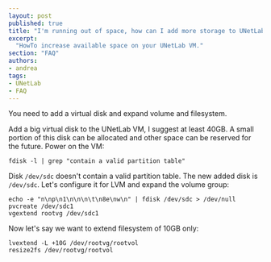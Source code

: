 ```yaml
---
layout: post
published: true
title: "I'm running out of space, how can I add more storage to UNetLab VM?"
excerpt:
  "HowTo increase available space on your UNetLab VM."
section: "FAQ"
authors:
- andrea
tags:
- UNetLab
- FAQ
---
```

You need to add a virtual disk and expand volume and filesystem.

Add a big virtual disk to the UNetLab VM, I suggest at least 40GB. A small portion of this disk can be allocated and other space can be reserved for the future. Power on the VM:

~~~
fdisk -l | grep "contain a valid partition table"
~~~

Disk `/dev/sdc` doesn't contain a valid partition table. The new added disk is `/dev/sdc`. Let's configure it for LVM and expand the volume group:

~~~
echo -e "n\np\n1\n\n\n\t\n8e\nw\n" | fdisk /dev/sdc > /dev/null
pvcreate /dev/sdc1
vgextend rootvg /dev/sdc1
~~~

Now let's say we want to extend filesystem of 10GB only:

~~~
lvextend -L +10G /dev/rootvg/rootvol
resize2fs /dev/rootvg/rootvol
~~~

